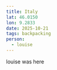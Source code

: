 ```yaml
---
title: Italy
lat: 46.0150
lon: 9.2833
date: 2025-10-21
tags: backpacking
person:
  - louise
---
```


louise was here